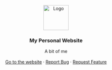 <div align="center">
  
  <img src="images/logo.png" alt="Logo" width="80" height="80">
  

  <h3 align="center">My Personal Website</h3>

  <p align="center">
    A bit of me
    <br />
    <br />
    <a href="https://doubleffe.github.io/MyWebsite/">Go to the website</a>
    ·
    <a href="https://github.com/DoublEffe/MyWebsite/issues">Report Bug</a>
    ·
    <a href="https://github.com/DoublEffe/MyWebsite/issues">Request Feature</a>
  </p>
</div>
